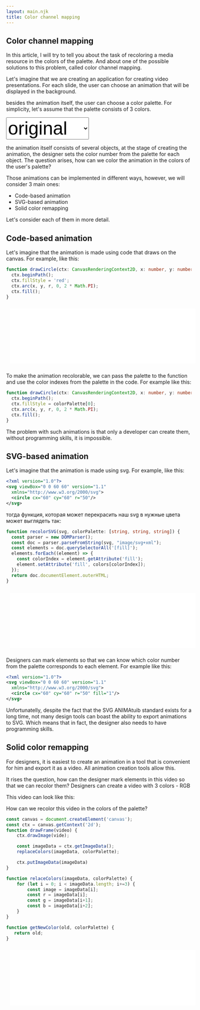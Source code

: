 ```yaml
---
layout: main.njk
title: Color channel mapping
---
```


<style>
    iframe {
        display: inline-block;
        margin: 10px;
        border: 0;
        width: 100%;
    }

    .global-theme-select {
        position: sticky;
        top: 0;
        left: 0;
        z-index: 1000;
        font-size: 20px
        width: 100%;
    }
    .global-theme-select select {
        font-size: 50px;
    }

</style>

## Color channel mapping

In this article, I will try to tell you about the task of recoloring a media resource in the colors of the palette.
And about one of the possible solutions to this problem, called color channel mapping.


Let's imagine that we are creating an application for creating video presentations.
For each slide, the user can choose an animation that will be displayed in the background.


besides the animation itself, the user can choose a color palette.
For simplicity, let's assume that the palette consists of 3 colors.

<div class="global-theme-select">
    <select id="themeSelect" >
        <option value="[16711680, 65280, 255]">original</option>
        <option value="[5785334, 2369583, 10463935]">lumen5</option>
        <option value="[4359668, 16497669, 3450963]">google</option>
        <option value="[1603570, 16777215, 15790837]">facebook</option>
        <option value="[16750848, 0, 16777215]">amazon</option>
        <option value="[2236191, 16777215, 15010068]">netflix</option>
    </select>
</div>

the animation itself consists of several objects, at the stage of creating the animation, the designer sets the color number from the palette for each object.
The question arises, how can we color the animation in the colors of the user's palette?


Those animations can be implemented in different ways, however, we will consider 3 main ones:

- Code-based animation
- SVG-based animation
- Solid color remapping

Let's consider each of them in more detail.

## Code-based animation


Let's imagine that the animation is made using code that draws on the canvas.
For example, like this:

```typescript
function drawCircle(ctx: CanvasRenderingContext2D, x: number, y: number, r: number) {
  ctx.beginPath();
  ctx.fillStyle = 'red';
  ctx.arc(x, y, r, 0, 2 * Math.PI);
  ctx.fill();
}
```

<iframe src="../src/code-based-animation/index.html"></iframe>


To make the animation recolorable, we can pass the palette
to the function and use the color indexes from the palette in the code.
For example like this:


```typescript
function drawCircle(ctx: CanvasRenderingContext2D, x: number, y: number, r: number, colorPalette: [string, string, string]) {
  ctx.beginPath();
  ctx.fillStyle = colorPalette[0];
  ctx.arc(x, y, r, 0, 2 * Math.PI);
  ctx.fill();
}
```

The problem with such animations is that only a developer can create them, without programming skills, it is impossible.


## SVG-based animation


Let's imagine that the animation is made using svg.
For example, like this:

```xml
<?xml version="1.0"?>
<svg viewBox="0 0 60 60" version="1.1"
  xmlns="http://www.w3.org/2000/svg">
  <circle cx="60" cy="60" r="50"/>
</svg>
```

тогда функция, которая может перекрасить наш svg в нужные цвета может выглядеть так:

```typescript
function recolorSVG(svg, colorPalette: [string, string, string]) {
  const parser = new DOMParser();
  const doc = parser.parseFromString(svg, "image/svg+xml");
  const elements = doc.querySelectorAll('[fill]');
  elements.forEach((element) => {
    const colorIndex = element.getAttribute('fill');
    element.setAttribute('fill', colors[colorIndex]);
  });
  return doc.documentElement.outerHTML;
}
```

<iframe src="./svg-based-animation/index.html"></iframe>


Designers can mark elements so that we can know which color number from the palette corresponds to each element.
For example like this:

```xml
<?xml version="1.0"?>
<svg viewBox="0 0 60 60" version="1.1"
  xmlns="http://www.w3.org/2000/svg">
  <circle cx="60" cy="60" r="50" fill="1"/>
</svg>
```


Unfortunatelly, despite the fact that the SVG ANIMAtuib standard exists for a long time, not many design tools can boast the ability to export animations to SVG.
Which means that in fact, the designer also needs to have programming skills.

## Solid color remapping

For designers, it is easiest to create an animation in a tool that is convenient for him and export it as a video.
All animation creation tools allow this.

It rises the question, how can the designer mark elements in this video so that we can recolor them?
Designers can create a video with 3 colors - RGB

This video can look like this:

How can we recolor this video in the colors of the palette?

```javascript
const canvas = document.createElement('canvas');
const ctx = canvas.getContext('2d');
function drawFrame(video) {
    ctx.drawImage(vide);

    const imageData = ctx.getImageData();
    replaceColors(imageData, colorPalette);

    ctx.putImageData(imageData)
}

function relaceColors(imageData, colorPalette) {
    for (let i = 0; i < imageData.length; i+=3) {
        const image = imageData[i];
        const r = imageData[i];
        const g = imageData[i+1];
        const b = imageData[i+2];
    }
}

function getNewColor(old, colorPalette) {
   return old;
}
```

<iframe src="./solid-color-remapping/index.html"></iframe>

<script src="./index.mjs" type="module"></script>
<script>
    const iframes = document.querySelectorAll('iframe');
    iframes.forEach(iframe => {
        iframe.onload = () => {
            function resizeIframe() {
                iframe.style.height = iframe.contentWindow.document.body.scrollHeight + 20+ 'px';
            }

            iframe.height = iframe.contentWindow.document.body.scrollHeight;
            const iframeDocument = iframe.contentWindow.document;

            resizeIframe(); // Initial resize after content load

            // Create a MutationObserver to watch for changes in the content
            const observer = new MutationObserver(() => {
                resizeIframe();
            });

            // Configure the observer to watch for changes to child nodes and subtree
            observer.observe(iframeDocument.body, {
                childList: true,
                subtree: true
            });
        };
    });
</script>